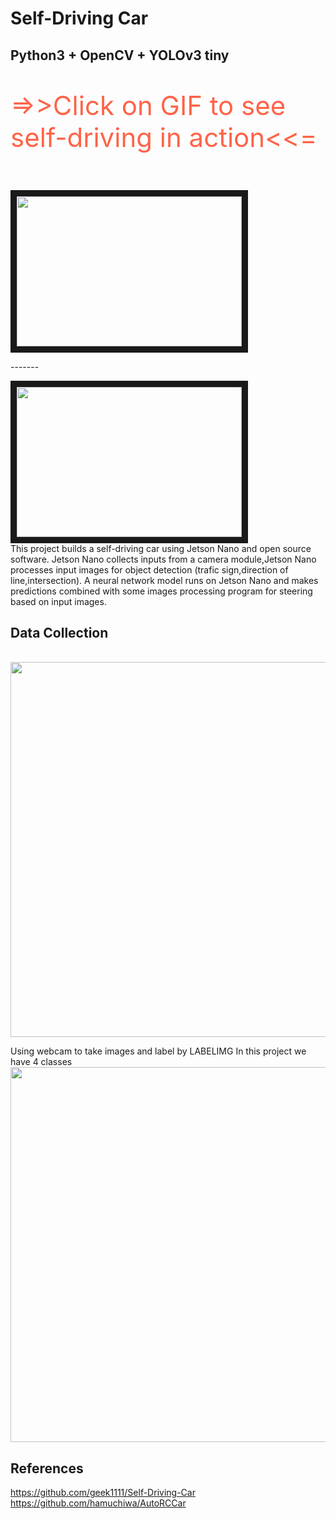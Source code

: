 # Self-Driving Car
## Python3 + OpenCV + YOLOv3 tiny

<p style="color:Tomato;font-size:300%;">=>>Click on GIF to see self-driving in action<<=</p>
</br>
<a href="https://www.youtube.com/watch?v=FiEcJnCTDOk
" target="_blank"><img src="https://lh3.googleusercontent.com/GOW0u-QGIn_rKuqkQIVAT9WscZGakfM0mChcR73S6xzkeeZL2Jr5p8nAUIpzPKJ_PSoT60r0Z53iDUs02Hisz1qe1NxaQL1lCLZxIUukTBuWDzQdVr4iX4csJMkUSePuLEz5miERFy98SNIfefBb163z31-t4Jpv7Ev8njr0_Lc9H4n1Ab91FAqg5FDK1t3pkjLoss5kGkFe3VfJi9whBlDUCWyL0ybFHmnFaQhmod5gu4O7jsW2NV_8JCxPN3yU89SfBc6FYBJDYJ9kTwYyAjYu5hUxEupqDTtt-aTBelnmoPsljzf364L0Jg0IXdBqjud9m_2S0qOsWH0gspfWMrhPFPs67yiH982npwMPaIkbqZXZaPKKYYat-NE5mYVtB4XV_4cetFkcIYC2msCf4_DgNfidpRBf3uKu7dH5g3jlHFtxl4P-7KNx9C7RcjF6cumEBzGAxQRED94EVBF0AOcohaiWdeSgbw1to2v7qkHxcSApB5KHOtmuKWqQFb1Iypx1jZE0DHBGy-x_03Q2BZ-jkaBpOQ-wdbLmhP-w64aLnLedXkSu_4i30IZWBSvLipz4SUJqdx2E_02yp3GfwiSsZoxHdBg245xcmbynfGjJoYUAOnujYXc_7RmGPEdfsiOG2_FAAG-JpDZXOW7ppafEm2jvJcpxdtTRg6VxCemPPGNPj1MORK3nyXpRSdLNjTYXWP67vpzFOGwvSWjJ4mBv=s250-k-rw-no" width="360" height="240" border="10" /></a>
</br>
<p>-------</p>
<a href="https://www.youtube.com/watch?v=FiEcJnCTDOk
" target="_blank"><img src="https://lh3.googleusercontent.com/TjM3fdl2lQc-1XyRz_2KGBYc0DhDJcZkm9eYIIIULWV-aHaYBJ1UvJsMhY8JsNXT2F4zT9AvARw0POBND18Cw2IgVTZWlfUCjeEkMfANGCKP14qWAWhFMzhtlcwNuytZsoyikRuO5J7KpfHkk8BIAVMgeB5UPPDtI9oPr1QjF_N2e9cs2kW7QsjV7pBP4hDg6nCRfSukThm-vlFyh-evnm47OZFbqc-0bsxiLicsD8IMk7MFf6pZ_85EFxINbaIu-hrC4il8t7Go3_ZdnsY1UiYht63BrUux_B9hWlOL5Bm-TopL2mrlcHbuBNOP28kY50RmK3D9F6nlLlB3hcY38y-h0NagtUB9lmbsDDdTs62PTchzA8xYODmrH2M6GUFY6SmiNg7DzKGatLorzGN1RBVbsfIveEVNvTF3Jp2VTxD4UhduYvHAeJomvbJed7T1cFtKDbz0fR35yj9rvLmnO8MoFgY0KRQFwl7Z6_1Wb7zWUXsah6XkKBeZPOQD89QqdRcw57D7l-YsK78IR0OSGF_N-AiqgEgx4TK51waGVygR1HV-U-W3Qf5BF4U2Pp_wUUVIfk-rlS-400iwGc2D6qziq7Kx30bAGFB7AwFYfRiM05AVgAVcHTJvILTTpRBrpdkApeAkK6svmZ12fhwUNLQHozsM574sMLwgJHeJSVVRuczSLFBBiAe24ErjD-E167FEHt59xVkqW27XlBnCjRfz=w1272-h718-no?authuser=0" width="360" height="240" border="10" /></a>
</br>
This project builds a self-driving car using Jetson Nano and open source software. Jetson Nano collects inputs from a camera module,Jetson Nano processes input images for object detection (trafic sign,direction of line,intersection). A neural network model runs on Jetson Nano and makes predictions combined with some images processing program for steering based on input images. 

## Data Collection
</br>
<img src="https://lh3.googleusercontent.com/HQKPdHileuAmyoBXMzMSXxkVAbKabhZUuwNmzNbTlLPt37aMVaFhSIWJTZv12ju2dkmCr22OuXJrCAgwwkwx5kTdI4nRXggHQqCv3ZN5lBYJYyGyRaLrPT92wZ_jcwMC-PL0hE-KWU1d04Mhl-pEpQLQTztSZVSd3Xm8xGMLdyU44ws3C_h9GY1poi3SQC1aKpZdW4PiwiVLLrF5o12S3jDB66sWR8sAE34n2jJnBaBD2_fpKkRtAtAOhC22X0QiE5ZChg4O-U_dh7mFef83Oz8a9XfXduW4dKerZQN5DlyVDoUVojst1vosl08-l3WGOh9MFkk7N9g-NTs1JI4QFP4zopYxFLe6aQ7E90Spq7qVBWbGWl-kArn_2a0tHtpDPVig1EFzCVSAkfH7CgYOT4WY7Y_71ehSdRP36rdAhyL6hhy9GwjHTtCK2_Bs7iGcKeJweVl1_hVFvGVaqwDWG1g39QFSwV6RvN9bnA0FCC_VdXDP6NLFfU35LLzJkNdJEEEwCFYjWdH-g-8UZMjcHV3e6CbPZxARLZThbziGyIj9zQiz3qxulmyKbvlfHPVUT6J8_uJtoHZRAXJOb0qfAF5eIItdeieSjXiYvKuZbjhQVBRo4CRXJW1QOWYExksd6jPy2ihmP1lE6mjsbAOu311nwq2YkeuWKVPp1pYMc82GOeKrXuIdf4ZdLnjNnEc8EWBuAmK2DdR69XPL60rCtaoE=w1366-h768-no?authuser=0" width="600">

Using webcam to take images and label by LABELIMG
In this project we have 4 classes
</br>
<img src="https://lh3.googleusercontent.com/2TpOfgfPaCp37Svvx6rOhKEpeDWwUMHPywBVVFA3qyMR4bpHZMzVr7Wxq-AIAn_aQSp6_QvFXa6fCpFI5dQlzZGmUVotRENZO0Km8zoeTQhZwlLsJE1uzZDxCmJFI2WNO8nijRupDz-bRUvinc0jmwPNNTfzW465btihJOuEeSYzzGH_ipf-iv-ivt4SGkxW9E9vAMIjur2tSiC1nA-qMYJZ04Ugk6VnLVaCRvQ5YCSPZLIXisoluoo8PWto53kNax5DaGXLX-oF7iP5cyuEkpDxm99pSUst_D5uJNg53FNOYs_OMJ_GYdxWWTDjMpVleo7KlyS7R0vVYSedqHOGsCacxBixBJ0VHnr99uf92w6w4zOcnxsqTJNRCiTj2tC7Quz0eHMYVCxlwzKUdDCB-MFyXwkfCdnnoMpXmj5vs_fPzeoKtsJs9o9GaKLb8F-0aG55g72YNohr1VG2T-lEsnur6eSr1unDPFBtPenBeuPKeyP4WdhtxlUtRZR_GArN3e6JPy0hz59dssLpo6R4VURfCA4YEcp2MIignNIjlmdJ4-Nxnryw5IjAO9YF2jfV6p7R6WwXdnGmlROHWoc20cGto5janPb0hLdw80jLrjRVnMXZ5hcjQWyD4I0j3PNkmwJgp3Os8IcnVH0DyIBh6sBNtzwKW8FFVyAwcYju7Aw0oc5E-LCedQUTw4RvKRm-YUxG5eRzdH2SYy1pZtNpOT5k=w439-h114-no?authuser=0" width="600">
</br>
## References
https://github.com/geek1111/Self-Driving-Car
https://github.com/hamuchiwa/AutoRCCar